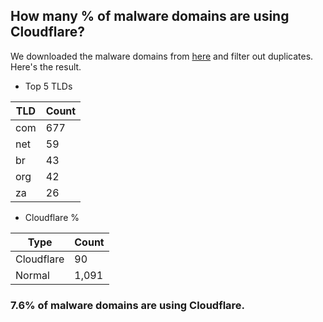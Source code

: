 ## How many % of malware domains are using Cloudflare?


We downloaded the malware domains from [here](https://urlhaus.abuse.ch) and filter out duplicates.
Here's the result.


[//]: # (start replacement)


- Top 5 TLDs

| TLD | Count |
| --- | --- |
| com | 677 |
| net | 59 |
| br | 43 |
| org | 42 |
| za | 26 |


- Cloudflare %

| Type | Count |
| --- | --- |
| Cloudflare | 90 |
| Normal | 1,091 |


### 7.6% of malware domains are using Cloudflare.